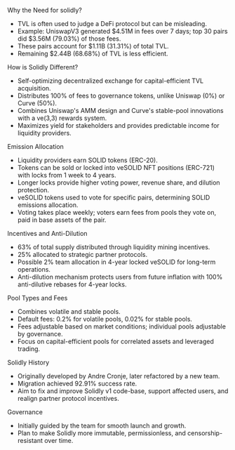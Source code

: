 Why the Need for solidly?

*   TVL is often used to judge a DeFi protocol but can be misleading.
*   Example: UniswapV3 generated $4.51M in fees over 7 days; top 30 pairs did $3.56M (79.03%) of those fees.
*   These pairs account for $1.11B (31.31%) of total TVL.
*   Remaining $2.44B (68.68%) of TVL is less efficient.

How is Solidly Different?

*   Self-optimizing decentralized exchange for capital-efficient TVL acquisition.
*   Distributes 100% of fees to governance tokens, unlike Uniswap (0%) or Curve (50%).
*   Combines Uniswap's AMM design and Curve's stable-pool innovations with a ve(3,3) rewards system.
*   Maximizes yield for stakeholders and provides predictable income for liquidity providers.

Emission Allocation

*   Liquidity providers earn SOLID tokens (ERC-20).
*   Tokens can be sold or locked into veSOLID NFT positions (ERC-721) with locks from 1 week to 4 years.
*   Longer locks provide higher voting power, revenue share, and dilution protection.
*   veSOLID tokens used to vote for specific pairs, determining SOLID emissions allocation.
*   Voting takes place weekly; voters earn fees from pools they vote on, paid in base assets of the pair.

Incentives and Anti-Dilution

*   63% of total supply distributed through liquidity mining incentives.
*   25% allocated to strategic partner protocols.
*   Possible 2% team allocation in 4-year locked veSOLID for long-term operations.
*   Anti-dilution mechanism protects users from future inflation with 100% anti-dilutive rebases for 4-year locks.

Pool Types and Fees

*   Combines volatile and stable pools.
*   Default fees: 0.2% for volatile pools, 0.02% for stable pools.
*   Fees adjustable based on market conditions; individual pools adjustable by governance.
*   Focus on capital-efficient pools for correlated assets and leveraged trading.

Solidly History

*   Originally developed by Andre Cronje, later refactored by a new team.
*   Migration achieved 92.91% success rate.
*   Aim to fix and improve Solidly v1 code-base, support affected users, and realign partner protocol incentives.

Governance

*    Initially guided by the team for smooth launch and growth.
*    Plan to make Solidly more immutable, permissionless, and censorship-resistant over time.
